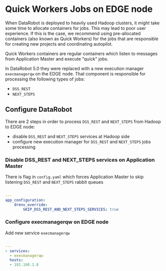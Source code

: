 # Quick Workers Jobs on EDGE node

When DataRobot is deployed to heavily used Hadoop clusters, it might take
some time to allocate containers for jobs. This may lead to poor user experience.
If this is the case, we recommend using pre-allocated containers
(also known as Quick Workers) for the jobs that are responsible for creating
new projects and coordinating autopilot.

Quick Workers containers are regular containers which listen to messages
from Application Master and execute "quick" jobs.

In DataRobot 5.0 they were replaced with a new execution manager `execmanagerqw` on the EDGE node.
That component is responsible for processing the following types of jobs:

* `DSS_REST`
* `NEXT_STEPS`

## Configure DataRobot

There are 2 steps in order to process `DSS_REST` and `NEXT_STEPS` from Hadoop to EDGE node:

* disable `DSS_REST` and `NEXT_STEPS` services at Hadoop side
* configure new execution manager for `DSS_REST` and `NEXT_STEPS` jobs processing

### Disable DSS_REST and NEXT_STEPS services on Application Master

There is flag in `config.yaml` which forces Application Master to skip listening `DSS_REST` and `NEXT_STEPS` rabbit queues

```yaml

---
app_configuration:
    drenv_override:
        SKIP_DSS_REST_AND_NEXT_STEPS_SERVICES: true
```

### Configure execmanagerqw on EDGE node

Add new service `execmanagerqw`
```yaml

---
- services:
  - execmanagerqw
  hosts:
  - 192.168.1.8
```

